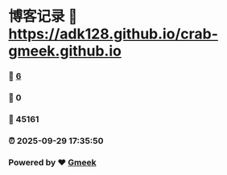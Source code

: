 # 博客记录 :link: https://adk128.github.io/crab-gmeek.github.io 
### :page_facing_up: [6](https://adk128.github.io/crab-gmeek.github.io/tag.html) 
### :speech_balloon: 0 
### :hibiscus: 45161 
### :alarm_clock: 2025-09-29 17:35:50 
### Powered by :heart: [Gmeek](https://github.com/Meekdai/Gmeek)
